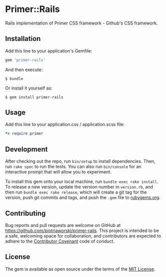 # Primer::Rails

Rails implementation of Primer CSS framework - Github's CSS framework.

## Installation

Add this line to your application's Gemfile:

```ruby
gem 'primer-rails'
```

And then execute:

    $ bundle

Or install it yourself as:

    $ gem install primer-rails

## Usage

Add this line to your application.css / application.scss file:

```ruby
*= require primer
```

## Development

After checking out the repo, run `bin/setup` to install dependencies. Then, run `rake spec` to run the tests. You can also run `bin/console` for an interactive prompt that will allow you to experiment.

To install this gem onto your local machine, run `bundle exec rake install`. To release a new version, update the version number in `version.rb`, and then run `bundle exec rake release`, which will create a git tag for the version, push git commits and tags, and push the `.gem` file to [rubygems.org](https://rubygems.org).

## Contributing

Bug reports and pull requests are welcome on GitHub at https://github.com/piotrjaworski/primer-rails. This project is intended to be a safe, welcoming space for collaboration, and contributors are expected to adhere to the [Contributor Covenant](contributor-covenant.org) code of conduct.


## License

The gem is available as open source under the terms of the [MIT License](http://opensource.org/licenses/MIT).

